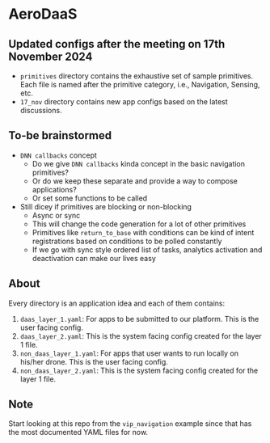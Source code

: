 # AeroDaaS

## Updated configs after the meeting on 17th November 2024
- `primitives` directory contains the exhaustive set of sample primitives. Each file is named after the primitive category, i.e., Navigation, Sensing, etc.
- `17_nov` directory contains new app configs based on the latest discussions.

## To-be brainstormed
- `DNN callbacks` concept
    - Do we give `DNN callbacks` kinda concept in the basic navigation primitives?
    - Or do we keep these separate and provide a way to compose applications?
    - Or set some functions to be called
- Still dicey if primitives are blocking or non-blocking
    - Async or sync
    - This will change the code generation for a lot of other primitives
    - Primitives like `return_to_base` with conditions can be kind of intent registrations based on conditions to be polled constantly
    - If we go with sync style ordered list of tasks, analytics activation and deactivation can make our lives easy

## About
Every directory is an application idea and each of them contains:
1. `daas_layer_1.yaml`: For apps to be submitted to our platform. This is the user facing config.
2. `daas_layer_2.yaml`: This is the system facing config created for the layer 1 file.
3. `non_daas_layer_1.yaml`: For apps that user wants to run locally on his/her drone. This is the user facing config.
4. `non_daas_layer_2.yaml`: This is the system facing config created for the layer 1 file.

## Note
Start looking at this repo from the `vip_navigation` example since that has the most documented YAML files for now.